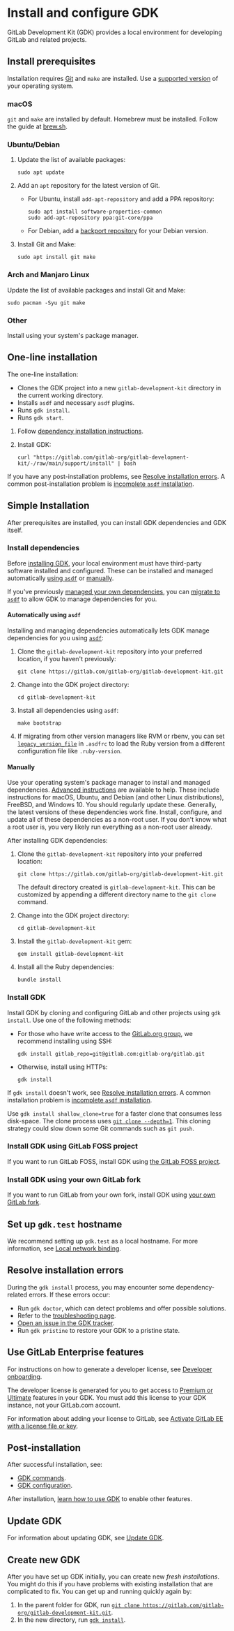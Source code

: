 # Install and configure GDK

GitLab Development Kit (GDK) provides a local environment for developing GitLab
and related projects.

## Install prerequisites

Installation requires [Git](https://git-scm.com/downloads) and `make` are installed.
Use a [supported version](../README.md#supported-platforms) of your operating system.

### macOS

`git` and `make` are installed by default. Homebrew must be installed. Follow the guide at [brew.sh](https://brew.sh/).

### Ubuntu/Debian

  1. Update the list of available packages:

     ```shell
     sudo apt update
     ```

  1. Add an `apt` repository for the latest version of Git.

     - For Ubuntu, install `add-apt-repository` and add a PPA repository:

       ```shell
       sudo apt install software-properties-common
       sudo add-apt-repository ppa:git-core/ppa
       ```

     - For Debian, add a [backport repository](https://backports.debian.org/Instructions/) for your
       Debian version.

  1. Install Git and Make:

     ```shell
     sudo apt install git make
     ```

### Arch and Manjaro Linux

Update the list of available packages and install Git and Make:

```shell
sudo pacman -Syu git make
```

### Other

Install using your system's package manager.

## One-line installation

The one-line installation:

- Clones the GDK project into a new `gitlab-development-kit` directory in the current working
  directory.
- Installs `asdf` and necessary `asdf` plugins.
- Runs `gdk install`.
- Runs `gdk start`.

1. Follow [dependency installation instructions](index.md#install-prerequisites).

1. Install GDK:

    ```shell
    curl "https://gitlab.com/gitlab-org/gitlab-development-kit/-/raw/main/support/install" | bash
    ```

If you have any post-installation problems, see [Resolve installation errors](#resolve-installation-errors). A common
post-installation problem is [incomplete `asdf` installation](troubleshooting/asdf.md#error-command-not-found-gdk).

## Simple Installation

After prerequisites are installed, you can install GDK dependencies and GDK itself.

### Install dependencies

Before [installing GDK](#install-gdk), your local environment must have third-party software
installed and configured. These can be installed and managed automatically
[using `asdf`](#automatically-using-asdf) or [manually](#manually).

If you've previously [managed your own dependencies](advanced.md), you can
[migrate to `asdf`](migrate_to_asdf.md) to allow GDK to manage dependencies for you.

#### Automatically using `asdf`

Installing and managing dependencies automatically lets GDK manage dependencies for you using
[`asdf`](https://asdf-vm.com/#/core-manage-asdf):

1. Clone the `gitlab-development-kit` repository into your preferred location, if you haven't previously:

   ```shell
   git clone https://gitlab.com/gitlab-org/gitlab-development-kit.git
   ```

1. Change into the GDK project directory:

   ```shell
   cd gitlab-development-kit
   ```

1. Install all dependencies using `asdf`:

   ```shell
   make bootstrap
   ```

1. If migrating from other version managers like RVM or rbenv, you can set
   [`legacy_version_file`](https://asdf-vm.com/manage/configuration.html#legacy-version-file) in `.asdfrc` to load the
   Ruby version from a different configuration file like `.ruby-version`.

#### Manually

Use your operating system's package manager to install and managed dependencies.
[Advanced instructions](advanced.md) are available to help. These include instructions for macOS,
Ubuntu, and Debian (and other Linux distributions), FreeBSD, and Windows 10. You should
regularly update these. Generally, the latest versions of these dependencies work fine. Install,
configure, and update all of these dependencies as a non-root user. If you don't know what a root
user is, you very likely run everything as a non-root user already.

After installing GDK dependencies:

1. Clone the `gitlab-development-kit` repository into your preferred location:

   ```shell
   git clone https://gitlab.com/gitlab-org/gitlab-development-kit.git
   ```

   The default directory created is `gitlab-development-kit`. This can be customized by appending a different directory name to the `git clone` command.

1. Change into the GDK project directory:

   ```shell
   cd gitlab-development-kit
   ```

1. Install the `gitlab-development-kit` gem:

   ```shell
   gem install gitlab-development-kit
   ```

1. Install all the Ruby dependencies:

   ```shell
   bundle install
   ```

### Install GDK

Install GDK by cloning and configuring GitLab and other projects using
`gdk install`. Use one of the following methods:

- For those who have write access to the [GitLab.org group](https://gitlab.com/gitlab-org), we
  recommend installing using SSH:

  ```shell
  gdk install gitlab_repo=git@gitlab.com:gitlab-org/gitlab.git
  ```

- Otherwise, install using HTTPs:

    ```shell
    gdk install
    ```

If `gdk install` doesn't work, see [Resolve installation errors](#resolve-installation-errors). A common
installation problem is [incomplete `asdf` installation](troubleshooting/asdf.md#error-command-not-found-gdk).

Use `gdk install shallow_clone=true` for a faster clone that consumes less disk-space. The clone
process uses [`git clone --depth=1`](https://www.git-scm.com/docs/git-clone#Documentation/git-clone.txt---depthltdepthgt).
This cloning strategy could slow down some Git commands such as `git push`.

### Install GDK using GitLab FOSS project

If you want to run GitLab FOSS, install GDK using
[the GitLab FOSS project](install_alternatives.md#install-using-gitlab-foss-project).

### Install GDK using your own GitLab fork

If you want to run GitLab from your own fork, install GDK using
[your own GitLab fork](install_alternatives.md#install-using-your-own-gitlab-fork).

## Set up `gdk.test` hostname

We recommend setting up `gdk.test` as a local hostname. For more information, see
[Local network binding](howto/local_network.md).

## Resolve installation errors

During the `gdk install` process, you may encounter some dependency-related
errors. If these errors occur:

- Run `gdk doctor`, which can detect problems and offer possible solutions.
- Refer to the [troubleshooting page](troubleshooting/index.md).
- [Open an issue in the GDK tracker](https://gitlab.com/gitlab-org/gitlab-development-kit/issues).
- Run `gdk pristine` to restore your GDK to a pristine state.

## Use GitLab Enterprise features

For instructions on how to generate a developer license, see [Developer onboarding](https://about.gitlab.com/handbook/developer-onboarding/#working-on-gitlab-ee-developer-licenses).

The developer license is generated for you to get access to [Premium or Ultimate](https://about.gitlab.com/handbook/marketing/strategic-marketing/tiers/) features in your GDK. You must add this license to your GDK instance, not your GitLab.com account.

For information about adding your license to GitLab, see [Activate GitLab EE with a license file or key](https://docs.gitlab.com/ee/user/admin_area/license_file.html).

## Post-installation

After successful installation, see:

- [GDK commands](gdk_commands.md).
- [GDK configuration](configuration.md).

After installation, [learn how to use GDK](howto/index.md) to enable other
features.

## Update GDK

For information about updating GDK, see [Update GDK](gdk_commands.md#update-gdk).

## Create new GDK

After you have set up GDK initially, you can create new *fresh installations*. You might do this if
you have problems with existing installation that are complicated to fix. You can get up and running
quickly again by:

1. In the parent folder for GDK, run [`git clone https://gitlab.com/gitlab-org/gitlab-development-kit.git`](#manually).
1. In the new directory, run [`gdk install`](#install-gdk).
